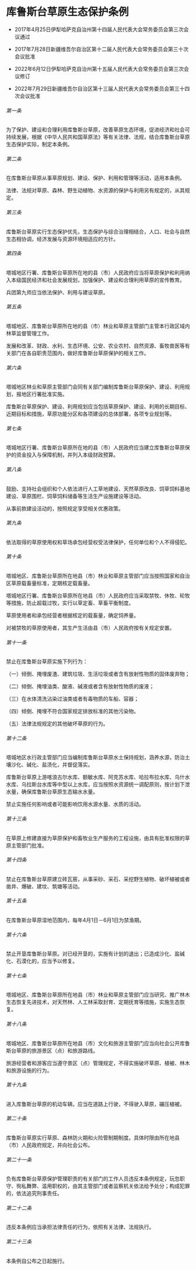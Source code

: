 # 库鲁斯台草原生态保护条例

- 2017年4月25日伊犁哈萨克自治州第十四届人民代表大会常务委员会第三次会议通过

- 2017年7月28日新疆维吾尔自治区第十二届人民代表大会常务委员会第三十次会议批准

- 2022年6月12日伊犁哈萨克自治州第十五届人民代表大会常务委员会第三次会议修订

- 2022年7月29日新疆维吾尔自治区第十三届人民代表大会常务委员会第三十四次会议批准

<!-- INFO END -->

###### 第一条

为了保护、建设和合理利用库鲁斯台草原，改善草原生态环境，促进经济和社会可持续发展，根据《中华人民共和国草原法》等有关法律、法规，结合库鲁斯台草原生态保护实际，制定本条例。

###### 第二条

在库鲁斯台草原从事草原规划、建设、保护、利用和管理等活动，适用本条例。

法律、法规对草原、森林、野生动植物、水资源的保护与利用另有规定的，从其规定。

###### 第三条

库鲁斯台草原实行生态保护优先，生态保护与综合治理相结合，人口、社会与自然生态相协调，经济发展与资源环境相适应的方针。

###### 第四条

塔城地区行署、库鲁斯台草原所在地的县（市）人民政府应当将草原保护和利用纳入本级国民经济和社会发展规划，加强保护、建设和合理利用草原的宣传教育。

兵团第九师应当依法保护、利用与建设草原。

###### 第五条

塔城地区、库鲁斯台草原所在地的县（市）林业和草原主管部门主管本行政区域内林草监督管理工作。

发展和改革、财政、水利、生态环境、公安、农业农村、自然资源、畜牧兽医等有关部门在各自职责范围内，做好库鲁斯台草原保护的相关工作。

###### 第六条

塔城地区林业和草原主管部门会同有关部门编制库鲁斯台草原保护、建设、利用规划，报地区行署批准实施。

库鲁斯台草原保护、建设、利用规划应当包括草原保护、建设、利用的长期目标、近期目标和措施，草原功能分区和各项建设的总体部署，各项专业规划等。

###### 第七条

塔城地区行署、库鲁斯台草原所在地的县（市）人民政府应当建立库鲁斯台草原保护的资金投入与保障机制，并列入本级财政预算。

###### 第八条

鼓励、支持社会组织和个人依法进行人工草地建设、天然草原改良、饲草饲料基地建设、草原围栏、饲草饲料储备等生活生产设施建设等活动。

从事前款建设活动的，按照规定享受相关优惠政策。

###### 第九条

依法取得的草原使用权和草场承包经营权受法律保护，任何单位和个人不得侵犯。

###### 第十条

塔城地区、库鲁斯台草原所在地县（市）林业和草原主管部门应当按照国家和自治区草原载畜量标准，定期核定载畜量。

塔城地区行署、库鲁斯台草原所在地县（市）人民政府应当采取禁牧、休牧、轮牧等措施，防止超载过牧，实行以草定畜、草畜平衡制度。

草原使用者和承包经营者根据核定的载畜量，确定饲养量。

对被禁牧的草原使用者，其生产生活由县（市）人民政府按有关规定安置。

###### 第十一条

禁止在库鲁斯台草原实施下列行为：

（一）倾倒、掩埋废渣、建筑垃圾、生活垃圾或者含有放射性物质的固体废弃物；

（二）倾倒、掩埋油类、酸液、碱液或者含有放射性物质的废液；

（三）在水体清洗沾染过油类或者有毒物质的车船、容器；

（四）倾倒、掩埋不符合国家规定排放标准的其他污染物。

（五）法律法规规定的其他破坏草原的行为。

###### 第十二条

塔城地区水行政主管部门应当编制库鲁斯台草原水土保持规划，涵养水源，防治土壤沙化、碱化、盐渍化，并督促落实。

库鲁斯台草原上游喀浪古尔水库、额敏水库、阿克苏水库、哈拉布拉水库、乌什水水库、乌拉斯台水库等中型以上水库，应当按照水资源统一调配原则，按计划下泄水量，确保库鲁斯台草原生态输水水量。

禁止实施任何影响或者可能影响饮用水源水量、水质的活动。

###### 第十三条

在草原上修建直接为草原保护和畜牧业生产服务的工程设施，由具有批准权限的草原主管部门批准。

###### 第十四条

禁止在库鲁斯台草原建立砖瓦窑，从事采砂、采石、采挖野生植物、破坏植被或者凿井、爆破、建坟、筑塘等活动。

###### 第十五条

在库鲁斯台草原湿地范围内，每年4月1日－6月1日为禁渔期。

###### 第十六条

禁止开垦库鲁斯台草原。对已经开垦的，实施有计划的退出；已造成沙化、盐碱化、石漠化的，应当予以修复。

###### 第十七条

塔城地区、库鲁斯台草原所在地县（市）林业和草原主管部门应当研究、推广林木生态恢复先进技术，对天然林、人工林采取封育、定期抚育等措施，实施生态恢复。

###### 第十八条

塔城地区、库鲁斯台草原所在地县（市）文化和旅游主管部门应当向社会公开库鲁斯台草原的旅游景区（点）和旅游路线。

旅游经营者和游客应当遵守景区（点）管理规定，不得实施破坏草原、植被、林木和旅游设施的行为。

###### 第十九条

进入库鲁斯台草原的机动车辆，应当在道路上行驶，不得驶入草原，碾压植被。

###### 第二十条

库鲁斯台草原实行草原、森林防火期和火险管制期制度。具体时限由所在地县（市）人民政府规定，并向社会公布。

###### 第二十一条

负有库鲁斯台草原保护管理职责的有关部门的工作人员违反本条例规定，玩忽职守、徇私舞弊、滥用职权的，由其主管部门或者监察机关依法给予处分；构成犯罪的，依法追究刑事责任。

###### 第二十二条

违反本条例应当承担法律责任的行为，依照有关法律、法规执行。

###### 第二十三条

本条例自公布之日起施行。
